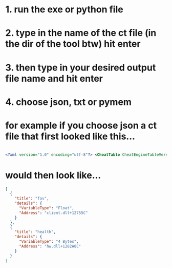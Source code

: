 # 1. run the exe or python file
# 2. type in the name of the ct file (in the dir of the tool btw) hit enter
# 3. then type in your desired output file name and hit enter
# 4. choose json, txt or pymem
# for example if you choose json a ct file that first looked like this...
```xml

<?xml version="1.0" encoding="utf-8"?> <CheatTable CheatEngineTableVersion="46"> <CheatEntries> <CheatEntry> <ID>1</ID> <Description>"fov"</Description> <VariableType>Float</VariableType> <Address>client.dll+12755C</Address> </CheatEntry> <CheatEntry> <ID>2</ID> <Description>"health"</Description> <VariableType>4 Bytes</VariableType> <Address>hw.dll+1282A8C</Address> </CheatEntry> </CheatEntries> <UserdefinedSymbols/> </CheatTable> \`\`\`
```
# would then look like...
```json
[
  {
    "title": "fov",
    "details": {
      "VariableType": "Float",
      "Address": "client.dll+12755C"
    }
  },
  {
    "title": "health",
    "details": {
      "VariableType": "4 Bytes",
      "Address": "hw.dll+1282A8C"
    }
  }
]
```
